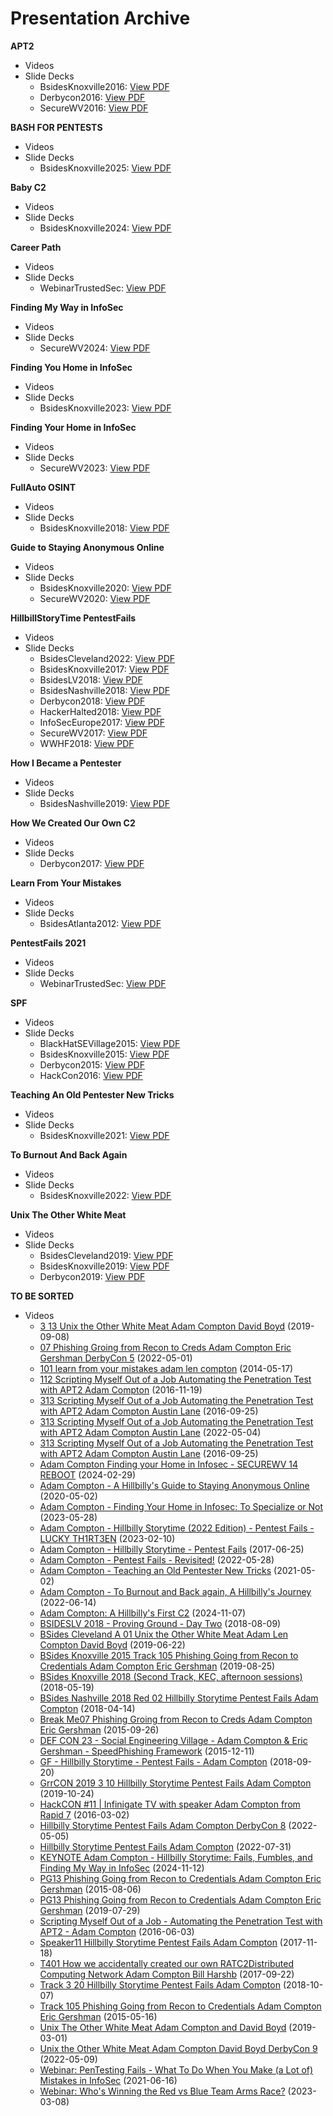 # Presentation Archive

**APT2**
 - Videos
 - Slide Decks
   - BsidesKnoxville2016: [View PDF](./BsidesKnoxville2016/APT2.pdf)
   - Derbycon2016: [View PDF](./Derbycon2016/APT2.pdf)
   - SecureWV2016: [View PDF](./SecureWV2016/APT2.pdf)

**BASH FOR PENTESTS**
 - Videos
 - Slide Decks
   - BsidesKnoxville2025: [View PDF](./BsidesKnoxville2025/BASH_FOR_PENTESTS.pdf)

**Baby C2**
 - Videos
 - Slide Decks
   - BsidesKnoxville2024: [View PDF](./BsidesKnoxville2024/Baby_C2.pdf)

**Career Path**
 - Videos
 - Slide Decks
   - WebinarTrustedSec: [View PDF](./WebinarTrustedSec/Career_Path_2018.pdf)

**Finding My Way in InfoSec**
 - Videos
 - Slide Decks
   - SecureWV2024: [View PDF](./SecureWV2024/Finding_My_Way_in_InfoSec.pdf)

**Finding You Home in InfoSec**
 - Videos
 - Slide Decks
   - BsidesKnoxville2023: [View PDF](./BsidesKnoxville2023/Finding_You_Home_in_InfoSec.pdf)

**Finding Your Home in InfoSec**
 - Videos
 - Slide Decks
   - SecureWV2023: [View PDF](./SecureWV2023/Finding_Your_Home_in_InfoSec.pdf)

**FullAuto OSINT**
 - Videos
 - Slide Decks
   - BsidesKnoxville2018: [View PDF](./BsidesKnoxville2018/FullAuto_OSINT.pdf)

**Guide to Staying Anonymous Online**
 - Videos
 - Slide Decks
   - BsidesKnoxville2020: [View PDF](./BsidesKnoxville2020/Guide_to_Staying_Anonymous_Online.pdf)
   - SecureWV2020: [View PDF](./SecureWV2020/Guide_to_Staying_Anonymous_Online.pdf)

**HillbillStoryTime PentestFails**
 - Videos
 - Slide Decks
   - BsidesCleveland2022: [View PDF](./BsidesCleveland2022/HillbillStoryTime_PentestFails.pdf)
   - BsidesKnoxville2017: [View PDF](./BsidesKnoxville2017/HillbillStoryTime_PentestFails.pdf)
   - BsidesLV2018: [View PDF](./BsidesLV2018/HillbillStoryTime_PentestFails.pdf)
   - BsidesNashville2018: [View PDF](./BsidesNashville2018/HillbillStoryTime_PentestFails.pdf)
   - Derbycon2018: [View PDF](./Derbycon2018/HillbillStoryTime_PentestFails.pdf)
   - HackerHalted2018: [View PDF](./HackerHalted2018/HillbillStoryTime_PentestFails.pdf)
   - InfoSecEurope2017: [View PDF](./InfoSecEurope2017/HillbillStoryTime_PentestFails.pdf)
   - SecureWV2017: [View PDF](./SecureWV2017/HillbillStoryTime_PentestFails.pdf)
   - WWHF2018: [View PDF](./WWHF2018/HillbillStoryTime_PentestFails.pdf)

**How I Became a Pentester**
 - Videos
 - Slide Decks
   - BsidesNashville2019: [View PDF](./BsidesNashville2019/How_I_Became_a_Pentester.pdf)

**How We Created Our Own C2**
 - Videos
 - Slide Decks
   - Derbycon2017: [View PDF](./Derbycon2017/How_We_Created_Our_Own_C2.pdf)

**Learn From Your Mistakes**
 - Videos
 - Slide Decks
   - BsidesAtlanta2012: [View PDF](./BsidesAtlanta2012/Learn_From_Your_Mistakes.pdf)

**PentestFails 2021**
 - Videos
 - Slide Decks
   - WebinarTrustedSec: [View PDF](./WebinarTrustedSec/PentestFails_2021.pdf)

**SPF**
 - Videos
 - Slide Decks
   - BlackHatSEVillage2015: [View PDF](./BlackHatSEVillage2015/SPF.pdf)
   - BsidesKnoxville2015: [View PDF](./BsidesKnoxville2015/SPF.pdf)
   - Derbycon2015: [View PDF](./Derbycon2015/SPF.pdf)
   - HackCon2016: [View PDF](./HackCon2016/SPF.pdf)

**Teaching An Old Pentester New Tricks**
 - Videos
 - Slide Decks
   - BsidesKnoxville2021: [View PDF](./BsidesKnoxville2021/Teaching_An_Old_Pentester_New_Tricks.pdf)

**To Burnout And Back Again**
 - Videos
 - Slide Decks
   - BsidesKnoxville2022: [View PDF](./BsidesKnoxville2022/To_Burnout_And_Back_Again.pdf)

**Unix The Other White Meat**
 - Videos
 - Slide Decks
   - BsidesCleveland2019: [View PDF](./BsidesCleveland2019/Unix_The_Other_White_Meat.pdf)
   - BsidesKnoxville2019: [View PDF](./BsidesKnoxville2019/Unix_The_Other_White_Meat.pdf)
   - Derbycon2019: [View PDF](./Derbycon2019/Unix_The_Other_White_Meat.pdf)

**TO BE SORTED**
 - Videos
   - [3 13 Unix the Other White Meat Adam Compton David Boyd](https://www.youtube.com/watch?v=mJCfBr97hW4) (2019-09-08)
   - [07 Phishing Groing from Recon to Creds Adam Compton Eric Gershman   DerbyCon 5](https://www.youtube.com/watch?v=ZrJM3SYvqIs) (2022-05-01)
   - [101 learn from your mistakes adam len compton](https://www.youtube.com/watch?v=UTh_n62jsIY) (2014-05-17)
   - [112 Scripting Myself Out of a Job Automating the Penetration Test with APT2 Adam Compton](https://www.youtube.com/watch?v=VQxJsLLQ5oY) (2016-11-19)
   - [313 Scripting Myself Out of a Job Automating the Penetration Test with APT2 Adam Compton Austin Lane](https://www.youtube.com/watch?v=XyrZhvDNrIM) (2016-09-25)
   - [313 Scripting Myself Out of a Job Automating the Penetration Test with APT2 Adam Compton Austin Lane](https://www.youtube.com/watch?v=dYz5KE6YWFU) (2022-05-04)
   - [313 Scripting Myself Out of a Job Automating the Penetration Test with APT2 Adam Compton Austin Lane](https://www.youtube.com/watch?v=s37KxTl4R9Q) (2016-09-25)
   - [Adam Compton   Finding your Home in Infosec - SECUREWV 14 REBOOT](https://www.youtube.com/watch?v=v61cHOAfmSc) (2024-02-29)
   - [Adam Compton - A Hillbilly's Guide to Staying Anonymous Online](https://www.youtube.com/watch?v=xPEboNcV_ak) (2020-05-02)
   - [Adam Compton - Finding Your Home in Infosec: To Specialize or Not](https://www.youtube.com/watch?v=6WT7RCgbxHw) (2023-05-28)
   - [Adam Compton - Hillbilly Storytime (2022 Edition) - Pentest Fails - LUCKY TH1RT3EN](https://www.youtube.com/watch?v=OyE_lSSaQfI) (2023-02-10)
   - [Adam Compton - Hillbilly Storytime - Pentest Fails](https://www.youtube.com/watch?v=GSbKeTPv2TU) (2017-06-25)
   - [Adam Compton - Pentest Fails - Revisited!](https://www.youtube.com/watch?v=kIFTFiAvn58) (2022-05-28)
   - [Adam Compton - Teaching an Old Pentester New Tricks](https://www.youtube.com/watch?v=98thPPGA_BE) (2021-05-02)
   - [Adam Compton - To Burnout and Back again, A Hillbilly's Journey](https://www.youtube.com/watch?v=PsRsMqus-so) (2022-06-14)
   - [Adam Compton: A Hillbilly's First C2](https://www.youtube.com/watch?v=mkgnFqAWPr4) (2024-11-07)
   - [BSIDESLV 2018 - Proving Ground - Day Two](https://www.youtube.com/watch?v=W6ixMdtZVFk) (2018-08-09)
   - [BSides Cleveland A 01 Unix the Other White Meat Adam Len Compton David Boyd](https://www.youtube.com/watch?v=JRQ_zUvdhps) (2019-06-22)
   - [BSides Knoxville 2015 Track 105 Phishing Going from Recon to Credentials Adam Compton Eric Gershman](https://www.youtube.com/watch?v=esoWskJIiUs) (2019-08-25)
   - [BSides Knoxville 2018 (Second Track, KEC, afternoon sessions)](https://www.youtube.com/watch?v=OOl6zSn5OeI) (2018-05-19)
   - [BSides Nashville 2018 Red 02 Hillbilly Storytime Pentest Fails Adam Compton](https://www.youtube.com/watch?v=v5_KRQABXXc) (2018-04-14)
   - [Break Me07 Phishing Groing from Recon to Creds Adam Compton Eric Gershman](https://www.youtube.com/watch?v=uyUyD1hwL9k) (2015-09-26)
   - [DEF CON 23 - Social Engineering Village - Adam Compton & Eric Gershman - SpeedPhishing Framework](https://www.youtube.com/watch?v=w-Rk8WnnFaE) (2015-12-11)
   - [GF - Hillbilly Storytime - Pentest Fails - Adam Compton](https://www.youtube.com/watch?v=JvQvyy2skUk) (2018-09-20)
   - [GrrCON 2019 3 10 Hillbilly Storytime Pentest Fails Adam Compton](https://www.youtube.com/watch?v=q5gLhZjTCj0) (2019-10-24)
   - [HackCON #11 | Infinigate TV with speaker Adam Compton from Rapid 7](https://www.youtube.com/watch?v=l9_zs8rmAYY) (2016-03-02)
   - [Hillbilly Storytime Pentest Fails Adam Compton   DerbyCon 8](https://www.youtube.com/watch?v=Sh4_aJ4wbsc) (2022-05-05)
   - [Hillbilly Storytime Pentest Fails Adam Compton](https://www.youtube.com/watch?v=8RbgK2dW2PE) (2022-07-31)
   - [KEYNOTE Adam Compton - Hillbilly Storytime: Fails, Fumbles, and Finding My Way in InfoSec](https://www.youtube.com/watch?v=EBQw-Asl_e0) (2024-11-12)
   - [PG13 Phishing Going from Recon to Credentials Adam Compton Eric Gershman](https://www.youtube.com/watch?v=TtgJ3DaMtAo) (2015-08-06)
   - [PG13 Phishing Going from Recon to Credentials Adam Compton Eric Gershman](https://www.youtube.com/watch?v=xJ3gikw5ajk) (2019-07-29)
   - [Scripting Myself Out of a Job - Automating the Penetration Test with APT2 - Adam Compton](https://www.youtube.com/watch?v=psBtbekLntg) (2016-06-03)
   - [Speaker11 Hillbilly Storytime Pentest Fails Adam Compton](https://www.youtube.com/watch?v=BPneCzGbPOc) (2017-11-18)
   - [T401 How we accidentally created our own RATC2Distributed Computing Network Adam Compton Bill Harshb](https://www.youtube.com/watch?v=_xILcJ9aURk) (2017-09-22)
   - [Track 3 20 Hillbilly Storytime Pentest Fails Adam Compton](https://www.youtube.com/watch?v=auzjOr7B8qU) (2018-10-07)
   - [Track 105 Phishing Going from Recon to Credentials Adam Compton Eric Gershman](https://www.youtube.com/watch?v=85QQwOduH6A) (2015-05-16)
   - [Unix The Other White Meat Adam Compton and David Boyd](https://www.youtube.com/watch?v=yRXMclaMbGg) (2019-03-01)
   - [Unix the Other White Meat Adam Compton David Boyd   DerbyCon 9](https://www.youtube.com/watch?v=LyP_mmJlJxE) (2022-05-09)
   - [Webinar: PenTesting Fails - What To Do When You Make (a Lot of) Mistakes in InfoSec](https://www.youtube.com/watch?v=ZAbqBCvzGFA) (2021-06-16)
   - [Webinar: Who's Winning the Red vs Blue Team Arms Race?](https://www.youtube.com/watch?v=IaJ3OQDoDvI) (2023-03-08)
